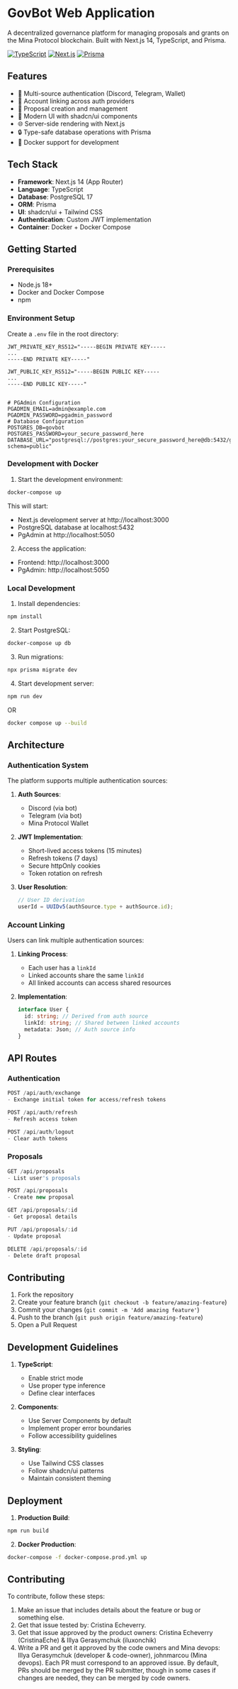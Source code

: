 # GovBot Web Application

A decentralized governance platform for managing proposals and grants on the Mina Protocol blockchain. Built with Next.js 14, TypeScript, and Prisma.

[![TypeScript](https://img.shields.io/badge/TypeScript-5.2-blue)](https://www.typescriptlang.org/)
[![Next.js](https://img.shields.io/badge/Next.js-14.0-black)](https://nextjs.org/)
[![Prisma](https://img.shields.io/badge/Prisma-5.7-white)](https://www.prisma.io/)

## Features

- 🔐 Multi-source authentication (Discord, Telegram, Wallet)
- 🔗 Account linking across auth providers
- 📝 Proposal creation and management
- 🎨 Modern UI with shadcn/ui components
- 🌐 Server-side rendering with Next.js
- 🔒 Type-safe database operations with Prisma
- 🐳 Docker support for development

## Tech Stack

- **Framework**: Next.js 14 (App Router)
- **Language**: TypeScript
- **Database**: PostgreSQL 17
- **ORM**: Prisma
- **UI**: shadcn/ui + Tailwind CSS
- **Authentication**: Custom JWT implementation
- **Container**: Docker + Docker Compose

## Getting Started

### Prerequisites

- Node.js 18+
- Docker and Docker Compose
- npm

### Environment Setup

Create a `.env` file in the root directory:

```env
JWT_PRIVATE_KEY_RS512="-----BEGIN PRIVATE KEY-----
...
-----END PRIVATE KEY-----"

JWT_PUBLIC_KEY_RS512="-----BEGIN PUBLIC KEY-----
...
-----END PUBLIC KEY-----"


# PGAdmin Configuration
PGADMIN_EMAIL=admin@example.com
PGADMIN_PASSWORD=pgadmin_password
# Database Configuration
POSTGRES_DB=govbot
POSTGRES_PASSWORD=your_secure_password_here
DATABASE_URL="postgresql://postgres:your_secure_password_here@db:5432/govbot?schema=public"
```

### Development with Docker

1. Start the development environment:

```bash
docker-compose up
```

This will start:

- Next.js development server at http://localhost:3000
- PostgreSQL database at localhost:5432
- PgAdmin at http://localhost:5050

2. Access the application:

- Frontend: http://localhost:3000
- PgAdmin: http://localhost:5050

### Local Development

1. Install dependencies:

```bash
npm install
```

2. Start PostgreSQL:

```bash
docker-compose up db
```

3. Run migrations:

```bash
npx prisma migrate dev
```

4. Start development server:

```bash
npm run dev
```

OR

```bash
docker compose up --build
```

## Architecture

### Authentication System

The platform supports multiple authentication sources:

1. **Auth Sources**:

   - Discord (via bot)
   - Telegram (via bot)
   - Mina Protocol Wallet

2. **JWT Implementation**:

   - Short-lived access tokens (15 minutes)
   - Refresh tokens (7 days)
   - Secure httpOnly cookies
   - Token rotation on refresh

3. **User Resolution**:
   ```typescript
   // User ID derivation
   userId = UUIDv5(authSource.type + authSource.id);
   ```

### Account Linking

Users can link multiple authentication sources:

1. **Linking Process**:

   - Each user has a `linkId`
   - Linked accounts share the same `linkId`
   - All linked accounts can access shared resources

2. **Implementation**:
   ```typescript
   interface User {
     id: string; // Derived from auth source
     linkId: string; // Shared between linked accounts
     metadata: Json; // Auth source info
   }
   ```

## API Routes

### Authentication

```typescript
POST /api/auth/exchange
- Exchange initial token for access/refresh tokens

POST /api/auth/refresh
- Refresh access token

POST /api/auth/logout
- Clear auth tokens
```

### Proposals

```typescript
GET /api/proposals
- List user's proposals

POST /api/proposals
- Create new proposal

GET /api/proposals/:id
- Get proposal details

PUT /api/proposals/:id
- Update proposal

DELETE /api/proposals/:id
- Delete draft proposal
```

## Contributing

1. Fork the repository
2. Create your feature branch (`git checkout -b feature/amazing-feature`)
3. Commit your changes (`git commit -m 'Add amazing feature'`)
4. Push to the branch (`git push origin feature/amazing-feature`)
5. Open a Pull Request

## Development Guidelines

1. **TypeScript**:

   - Enable strict mode
   - Use proper type inference
   - Define clear interfaces

2. **Components**:

   - Use Server Components by default
   - Implement proper error boundaries
   - Follow accessibility guidelines

3. **Styling**:
   - Use Tailwind CSS classes
   - Follow shadcn/ui patterns
   - Maintain consistent theming

## Deployment

1. **Production Build**:

```bash
npm run build
```

2. **Docker Production**:

```bash
docker-compose -f docker-compose.prod.yml up
```

## Contributing

To contribute, follow these steps:

1. Make an issue that includes details about the feature or bug or something else.
2. Get that issue tested by: Cristina Echeverry.
3. Get that issue approved by the product owners: Cristina Echeverry (CristinaEche) & Illya Gerasymchuk (iluxonchik)
4. Write a PR and get it approved by the code owners and Mina devops: Illya Gerasymchuk (developer & code-owner), johnmarcou (Mina devops). Each PR must correspond to an approved issue. By default, PRs should be merged by the PR submitter, though in some cases if changes are needed, they can be merged by code owners.
